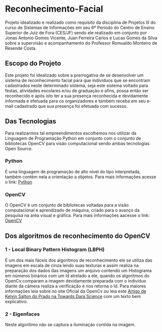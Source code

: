 # Reconhecimento-Facial
  Projeto idealizado e realizado como requisito da disciplina de Projetos III do curso de Sistemas de Informações em seu 6º Período do Centro de Ensino Superior de Juiz de Fora (CES/JF) sendo ele realizado em conjunto por Jonas Antonio Gomes Vicente, Juan Ferreira Carlos e Lucas Gomes da Silva sobre a supervisão e acompanhamento do Professor Romualdo Monteiro de Resende Costa.

## Escopo do Projeto
  Este projeto foi idealizado sobre a prerrogativa de se desenvolver um sistema de reconhecimento facial para que individuos que se encontram cadastrados neste determinado sistema, seja este sistema voltado para festas, atividades escolares e/ou de graduação e afins, possa então ser reconhecido e após isto ter a sua presença reconhecida e devidamente informada e efetuada para os organizadores e também receba em seu e-mail cadastrado que sua presença foi efetuada com sucesso.

## Das Tecnologias
  Para realizarmos tal empreendimentos escolhemos nos utilizar da Linguagem de Programação Python em conjunto com o conjunto de bibliotecas OpenCV para visão computacional sendo ambas tecnologias Open Source.
  
### Python
   É uma linguagem de programação de alto nível do tipo interpretada, também contém nela a orientação a objetos. Para mais       informações acesse o link: 
  <a href="https://www.python.org/">Python</a>
    
### OpenCV
   O OpenCV é um conjunto de bibliotecas voltadas para a visão computacional e aprendizado de máquina, criado para o avanço da pesquisa na aréa visual e gráfica. Para mais informações aacesse o link:
   <a href="https://opencv.org/">OpenCV</a>
    
## Dos algoritmos de reconhecimento do OpenCV
### 1 - Local Binary Pattern Histogram (LBPH) 
   É um dos mais fáceis dos algoritmos de reconhecimento ele se utiliza das imagens em escala de cinza lendo suas texturas e assim realiza na preparação dos dados das imagens um arquivo contendo um Histograma em números binários com um Id atrelado a ele, quando os algoritmos do OpenCv comparam a imagem devidamente preparada com o individuo diante da câmera realiza a verificação e nos retorna o Id. Para maiores informações leia sobre no site Oficial da OpenCv ou leia este <a href="https://towardsdatascience.com/face-recognition-how-lbph-works-90ec258c3d6b">Artigo de Kelvin Salton do Prado na Towards Dara Science</a>  com um texto bem explicativo.
   
### 2 - Eigenfaces
   Neste algoritimo não se captura a iluminação contida na imagem.
